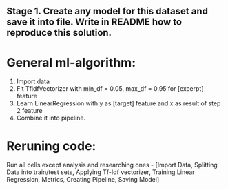 ## Stage 1. Create any model for this dataset and save it into file. Write in README how to reproduce this solution.

# General ml-algorithm:
1. Import data
2. Fit TfidfVectorizer with min_df = 0.05, max_df = 0.95 for [excerpt] feature
3. Learn LinearRegression with y as [target] feature and x as result of step 2 feature
4. Combine it into pipeline.

# Reruning code:
Run all cells except analysis and researching ones - [Import Data, Splitting Data into train/test sets, Applying Tf-Idf vectorizer, Training Linear Regression, Metrics, Creating Pipeline, Saving Model]

